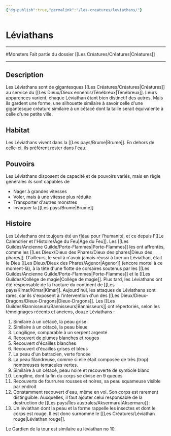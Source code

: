 ```yaml
---
{"dg-publish":true,"permalink":"/les-creatures/leviathans/"}
---
```


# Léviathans
---
#Monsters 
Fait partie du dossier [[Les Créatures/Créatures\|Créatures]]

-------
## Description
Les Léviathans sont de gigantesques [[Les Créatures/Créatures\|Créatures]] au service du [[Les Dieux/Dieux ennemis/Ténébreux\|Ténébreux]].
Leurs apparences varient, chaque Léviathan étant bien distinctif des autres. Mais ils gardent une forme, une silhouette similaire à savoir celle d'une gigantesque créature similaire à un cétacé dont la taille serait équivalente à celle d'une petite ville.
## Habitat
Les Léviathans vivent dans la [[Les pays/Brume\|Brume]]. En dehors de celle-ci, ils préfèrent rester dans l'eau.
## Pouvoirs
Les Léviathans disposent de capacité et de pouvoirs variés, mais en règle générales ils sont capables de
- Nager à grandes vitesses
- Voler, mais à une vitesse plus réduite
- Transporter d'autres monstres
- Invoquer la [[Les pays/Brume\|Brume]]
## Histoire
Les Léviathans ont toujours été un fléau pour l'humanité, et ce depuis l'[[Le Calendrier et l'Histoire/Âge du Feu\|Âge du Feu]]. Les [[Les Guildes/Ancienne Guilde/Porte-Flammes\|Porte-Flammes]] les ont affrontés, comme les [[Les Dieux/Dieux des Phares/Dieux des phares\|Dieux des phares]]. D'ailleurs, le seul à n'avoir jamais réussi à tuer un Léviathan, était le Dieu [[Les Dieux/Dieux des Phares/Agenor\|Agenor]] (encore mortel à ce moment-là), à la tête d'une flotte de corsaires soutenus par les [[Les Guildes/Ancienne Guilde/Porte-Flammes\|Porte-Flammes]] et le [[Les Guildes/Collège de magie\|Collège de magie]].
Plus tard, les Léviathans ont été responsable de la fracture du continent de [[Les pays/Kimar/Kimar\|Kimar]].
Aujourd'hui, les attaques de Léviathans sont rares, car ils s'exposent à l'intervention d'un des [[Les Dieux/Dieux-Dragons/Dieux-Dragons\|Dieux-Dragons]].
Les [[Les Guildes/Bannisseurs/Bannisseurs\|Bannisseurs]] ont répertoriés, selon les témoignages récents et anciens, douze Léviathans :
1. Similaire à un cétacé, la peau grise
2. Similaire à un cétacé, la peau bleue
3. Longiligne, comparable à un serpent argenté
4. Recouvert de plumes blanches et rouges
5. Recouvert d'écailles blanches
6. Recouvert d'écailles grises et bleus
7. La peau d'un batracien, verte foncée
8. La peau filandreuse, comme si elle était composée de très (trop) nombreuses tentacules vertes.
9. Similaire à un cétacé, peau noire et recouverte de symbole blanc
10. Longiline, dont la fin du corps se divise en 9 queues
11. Recouverts de fourrures rousses et noires, sa peau squameuse visible par endroit
12. Constamment recouvert d'eau, même en vol. Son corps est rarement distinguible.
Auxquelles, il faut ajouter celui responsable de la destruction de [[Les pays/Îles australes/Aksermaru\|Aksermaru]] :
13. Un léviathan dont la peau et la forme rappelle les insectes et dont le corps est rouge. Il est donc surnommé le [[Les Créatures/Léviathan rouge\|Léviathan rouge]].

Le Gardien de la tour est similaire au léviathan no 10.
